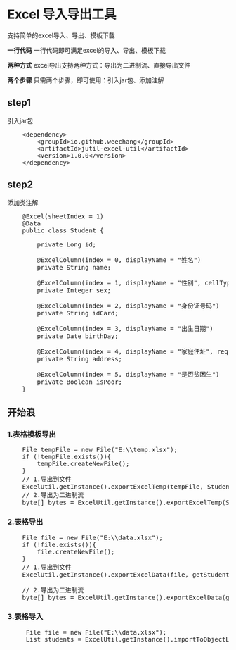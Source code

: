 # Excel 导入导出工具
<p>支持简单的excel导入、导出、模板下载</p>
<p><b>一行代码</b> 一行代码即可满足excel的导入、导出、模板下载</p>
<p><b>两种方式</b> excel导出支持两种方式：导出为二进制流、直接导出文件</p>
<p><b>两个步骤</b> 只需两个步骤，即可使用：引入jar包、添加注解</p>

## step1
引入jar包
<pre>
    &lt;dependency&gt;
        &lt;groupId&gt;io.github.weechang&lt;/groupId&gt;
        &lt;artifactId&gt;jutil-excel-util&lt;/artifactId&gt;
        &lt;version&gt;1.0.0&lt;/version&gt;
    &lt;/dependency&gt;
</pre>

## step2
添加类注解

<pre>
    @Excel(sheetIndex = 1)
    @Data
    public class Student {
    
        private Long id;
    
        @ExcelColumn(index = 0, displayName = "姓名")
        private String name;
    
        @ExcelColumn(index = 1, displayName = "性别", cellType = CellType.NUMERIC)
        private Integer sex;
    
        @ExcelColumn(index = 2, displayName = "身份证号码")
        private String idCard;
    
        @ExcelColumn(index = 3, displayName = "出生日期")
        private Date birthDay;
    
        @ExcelColumn(index = 4, displayName = "家庭住址", required = false)
        private String address;
    
        @ExcelColumn(index = 5, displayName = "是否贫困生")
        private Boolean isPoor;
    }
</pre>

## 开始浪
### 1.表格模板导出
<pre>
    File tempFile = new File("E:\\temp.xlsx");
    if (!tempFile.exists()){
        tempFile.createNewFile();
    }
    // 1.导出到文件
    ExcelUtil.getInstance().exportExcelTemp(tempFile, Student.class);
    // 2.导出为二进制流
    byte[] bytes = ExcelUtil.getInstance().exportExcelTemp(Student.class);
</pre>

### 2.表格导出
<pre>
    File file = new File("E:\\data.xlsx");
    if (!file.exists()){
        file.createNewFile();
    }
    // 1.导出到文件
    ExcelUtil.getInstance().exportExcelData(file, getStudentList());

    // 2.导出为二进制流
    byte[] bytes = ExcelUtil.getInstance().exportExcelData(getStudentList());
</pre>

### 3.表格导入
<pre>
     File file = new File("E:\\data.xlsx");
     List<Student> students = ExcelUtil.getInstance().importToObjectList(file, Student.class);
</pre>

